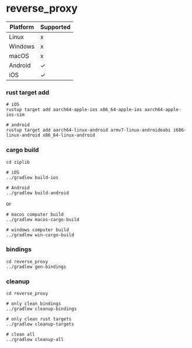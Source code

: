 # reverse_proxy

| Platform | Supported |
| -------- | --------- |
| Linux    | x         |
| Windows  | x         |
| macOS    | x         |
| Android  | ✓         |
| iOS      | ✓         |

### rust target add

```shell
# iOS
rustup target add aarch64-apple-ios x86_64-apple-ios aarch64-apple-ios-sim

# android
rustup target add aarch64-linux-android armv7-linux-androideabi i686-linux-android x86_64-linux-android
```

### cargo build
```shell
cd ziplib

# iOS
../gradlew build-ios

# Android
../gradlew build-android
```
or
```shell
# macos computer build
../gradlew macos-cargo-build

# windows computer build
../gradlew win-cargo-build
```

### bindings
```shell
cd reverse_proxy
../gradlew gen-bindings
```

### cleanup
```shell
cd reverse_proxy

# only clean bindings
../gradlew cleanup-bindings

# only clean rust targets
../gradlew cleanup-targets

# clean all
../gradlew cleanup-all
```
